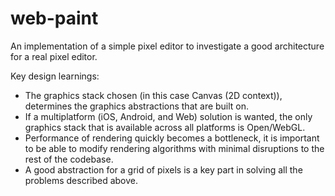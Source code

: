 # web-paint

An implementation of a simple pixel editor to investigate a good architecture for a real pixel editor.

Key design learnings:
* The graphics stack chosen (in this case Canvas (2D context)), determines the graphics abstractions that are built on.
* If a multiplatform (iOS, Android, and Web) solution is wanted, the only graphics stack that is available across all platforms is Open/WebGL.
* Performance of rendering quickly becomes a bottleneck, it is important to be able to modify rendering algorithms with minimal disruptions to the rest of the codebase.
* A good abstraction for a grid of pixels is a key part in solving all the problems described above.
